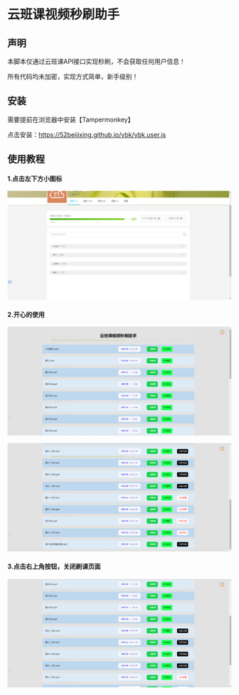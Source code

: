 # 云班课视频秒刷助手

## 声明

本脚本仅通过云班课API接口实现秒刷，不会获取任何用户信息！

所有代码均未加密，实现方式简单，新手级别！

## 安装

需要提前在浏览器中安装【Tampermonkey】

点击安装：https://52beijixing.github.io/ybk/ybk.user.js

## 使用教程

#### 1.点击左下方小图标



![](images/1.png)



#### 2.开心的使用



![2](images/2.png)



![3](images/3.png)



#### 3.点击右上角按钮，关闭刷课页面



![4](images/4.png)